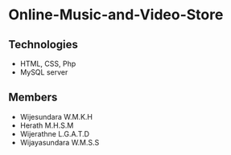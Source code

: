 # Online-Music-and-Video-Store

## Technologies
- HTML, CSS, Php
- MySQL server

## Members
- Wijesundara W.M.K.H
- Herath M.H.S.M
- Wijerathne L.G.A.T.D
- Wijayasundara W.M.S.S
